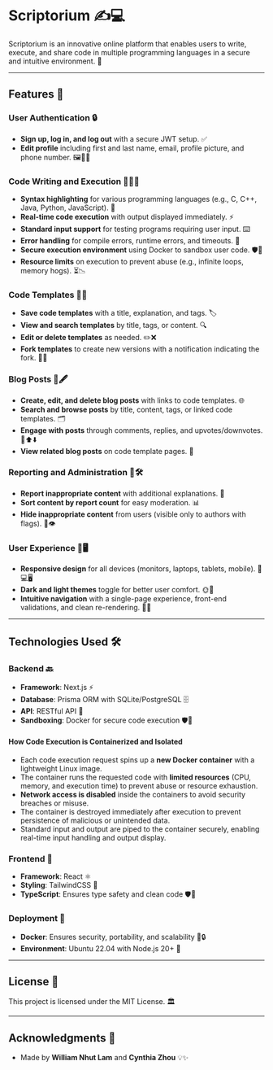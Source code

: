 # Scriptorium ✍️💻

Scriptorium is an innovative online platform that enables users to write, execute, and share code in multiple programming languages in a secure and intuitive environment. 🚀

---

## Features 🌟

### User Authentication 🔒  
- **Sign up, log in, and log out** with a secure JWT setup. ✅  
- **Edit profile** including first and last name, email, profile picture, and phone number. 🖼️📧📱  

### Code Writing and Execution 🧑‍💻📜  
- **Syntax highlighting** for various programming languages (e.g., C, C++, Java, Python, JavaScript). 🎨  
- **Real-time code execution** with output displayed immediately. ⚡  
- **Standard input support** for testing programs requiring user input. ⌨️  
- **Error handling** for compile errors, runtime errors, and timeouts. 🚨  
- **Secure execution environment** using Docker to sandbox user code. 🛡️🐳  
- **Resource limits** on execution to prevent abuse (e.g., infinite loops, memory hogs). ⏳📉  

### Code Templates 📝📂  
- **Save code templates** with a title, explanation, and tags. 🏷️  
- **View and search templates** by title, tags, or content. 🔍  
- **Edit or delete templates** as needed. ✏️❌  
- **Fork templates** to create new versions with a notification indicating the fork. 🔄✨  

### Blog Posts 📰🖋️  
- **Create, edit, and delete blog posts** with links to code templates. 🌐  
- **Search and browse posts** by title, content, tags, or linked code templates. 🗂️  
- **Engage with posts** through comments, replies, and upvotes/downvotes. 💬⬆️⬇️  
- **View related blog posts** on code template pages. 🔗  

### Reporting and Administration 🚩🛠️  
- **Report inappropriate content** with additional explanations. 📝  
- **Sort content by report count** for easy moderation. 📊  
- **Hide inappropriate content** from users (visible only to authors with flags). 🚫👁️  

### User Experience 🎨🖥️  
- **Responsive design** for all devices (monitors, laptops, tablets, mobile). 📱💻🖥️  
- **Dark and light themes** toggle for better user comfort. 🌞🌙  
- **Intuitive navigation** with a single-page experience, front-end validations, and clean re-rendering. 🧭🔄  

---

## Technologies Used 🛠️  

### Backend 🔙  
- **Framework**: Next.js ⚡  
- **Database**: Prisma ORM with SQLite/PostgreSQL 🗄️  
- **API**: RESTful API 🔗  
- **Sandboxing**: Docker for secure code execution 🛡️🐳  

#### How Code Execution is Containerized and Isolated  
- Each code execution request spins up a **new Docker container** with a lightweight Linux image.  
- The container runs the requested code with **limited resources** (CPU, memory, and execution time) to prevent abuse or resource exhaustion.  
- **Network access is disabled** inside the containers to avoid security breaches or misuse.  
- The container is destroyed immediately after execution to prevent persistence of malicious or unintended data.  
- Standard input and output are piped to the container securely, enabling real-time input handling and output display.  

### Frontend 🎨  
- **Framework**: React ⚛️  
- **Styling**: TailwindCSS 🌈  
- **TypeScript**: Ensures type safety and clean code 🛡️📜  

### Deployment 🚀  
- **Docker**: Ensures security, portability, and scalability 🐳🔒  
- **Environment**: Ubuntu 22.04 with Node.js 20+ 🐧  

---

## License 📜  
This project is licensed under the MIT License. 🏛️  

---

## Acknowledgments 🤝  
- Made by **William Nhut Lam** and **Cynthia Zhou** 💡✨  
